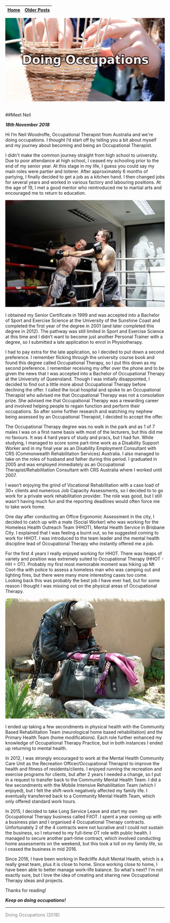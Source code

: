 
| [Home](../index.html) | [Older Posts](../archive.html) |
| --------|--------|

<p align="center"><img src="img/basket_title.jpg"></p>
<br>
##Meet Neil

***18th November 2018***

Hi I’m Neil Woodroffe, Occupational Therapist from Australia and we're doing occupations. I thought I’d start off by telling you a bit about myself and my journey about becoming and being an Occupational Therapist. 

I didn't make the common journey straight from high school to university. Due to poor attendance at high school, I ceased my schooling prior to the end of my senior year. At this stage in my life, I guess you could say my main roles were partier and loiterer. After approximately 6 months of partying, I finally decided to get a job as a kitchen hand. I then changed jobs for several years and worked in various factory and labouring positions. At the age of 19, I met a good mentor who reintroduced me to martial arts and encouraged me to return to education. 

<p align="center"><img src="img/fight.jpg"></p>

I obtained my Senior Certificate in 1999 and was accepted into a Bachelor of Sport and Exercise Science at the University of the Sunshine Coast and completed the first year of the degree in 2001 (and later completed this degree in 2012). The pathway was still limited in Sport and Exercise Science at this time and I didn’t want to become just another Personal Trainer with a degree, so I submitted a late application to enrol in Physiotherapy. 

I had to pay extra for the late application, so I decided to put down a second preference. I remember flicking through the university course book and found this degree called Occupational Therapy, so I put this down as my second preference. I remember receiving my offer over the phone and to be given the news that I was accepted into a Bachelor of Occupational Therapy at the University of Queensland. Though I was initially disappointed, I decided to find out a little more about Occupational Therapy before declining the offer. I called the local hospital and spoke to an Occupational Therapist who advised me that Occupational Therapy was not a consolation prize. She advised me that Occupational Therapy was a rewarding career and involved helping people to regain function and perform their occupations. So after some further research and watching my nephew being assessed by an Occupational Therapist, I decided to accept the offer.

The Occupational Therapy degree was no walk in the park and as 1 of 7 males I was on a first name basis with most of the lecturers, but this did me no favours. It was 4 hard years of study and pracs, but I had fun. While studying, I managed to score some part-time work as a Disability Support Worker and in my final year as an Disability Employment Consultant with CRS (Commonwealth Rehabilitation Services) Australia. I also managed to take on the roles of husband and father during this period. I graduated in 2005 and was employed immediately as an Occupational Therapist/Rehabilitation Consultant with CRS Australia where I worked until 2007.

I wasn't enjoying the grind of Vocational Rehabilitation with a case load of 30+ clients and numerous Job Capacity Assessments, so I decided to to go work for a private work rehabilitation provider. The role was good, but I still wasn't having much fun and the reporting deadlines would often force me to take work home. 

One day after conducting an Office Ergonomic Assessment in the city, I decided to catch up with a mate (Social Worker) who was working for the Homeless Health Outreach Team (HHOT), Mental Health Service in Brisbane City. I explained that I was feeling a burnt out, so he suggested coming to work for HHOT. I was introduced to the team leader and the mental health discipline lead of Occupational Therapy who instantly offered me a job.

For the first 4 years I really enjoyed working for HHOT. There was heaps of variety and position was extremely suited to Occupational Therapy (HHOT - HH = OT). Probably my first most memorable moment was hiking up Mt Coot-tha with police to assess a homeless man who was camping out and lighting fires, but there were many more interesting cases too come. Looking back this was probably the best job I have ever had, but for some reason I thought I was missing out on the physical areas of Occupational Therapy. 

<p align="center"><img src="img/homeless.jpg"></p>

I ended up taking a few secondments in physical health with the Community Based Rehabilitation Team (neurological home based rehabilitation) and the Primary Health Team (home modifications). Each role further enhanced my knowledge of Occupational Therapy Practice, but in both instances I ended up returning to mental health. 

In 2012, I was strongly encouraged to work at the Mental Health Community Care Unit as the Recreation Officer/Occupational Therapist to improve the health and fitness of residents/clients. I enjoyed running the recreation and exercise programs for clients, but after 2 years I needed a change, so I put in a request to transfer back to the Community Mental Health Team. I did a few secondments with the Mobile Intensive Rehabilitation Team (which I enjoyed), but I felt the shift-work negatively affected my family life. I eventually transferred back to a Community Mental Health Team, which only offered standard work hours. 

In 2015, I decided to take Long Service Leave and start my own Occupational Therapy business called FitOT. I spent a year coming up with a business plan and I organised 4 Occupational Therapy contracts. Unfortunately 2 of the 4 contracts were not lucrative and I could not sustain the business, so I returned to my full-time OT role with public health. I managed to secure another part-time contract, which involved conducting home assessments on the weekend, but this took a toll on my family life, so I ceased the business in mid 2016.

Since 2016, I have been working in Redcliffe Adult Mental Health, which is a really great team, plus it is close to home. Since working close to home, I have been able to better manage work-life balance. So what's next? I'm not exactly sure, but I love the idea of creating and sharing new Occupational Therapy ideas and projects. 

Thanks for reading!

***Keep on doing occupations!***

***
<p style="color: grey;"> Doing Occupations (2018) </p>
